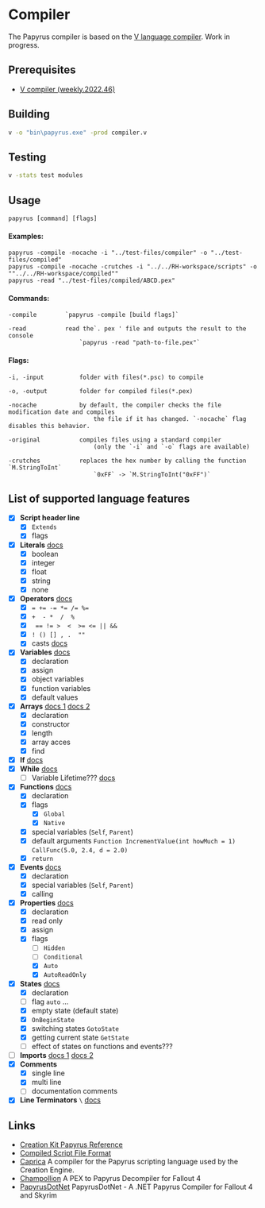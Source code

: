 # Compiler

The Papyrus compiler is based on the [V language compiler](https://github.com/vlang/v/tree/master/vlib/v). Work in progress.

## Prerequisites

  - [V compiler (weekly.2022.46)](https://github.com/vlang/v/releases/tag/weekly.2022.46)

## Building

```bash
v -o "bin\papyrus.exe" -prod compiler.v
```

## Testing

```bash
v -stats test modules
```

## Usage

```papyrus [command] [flags]```

#### Examples:

```
papyrus -compile -nocache -i "../test-files/compiler" -o "../test-files/compiled"
papyrus -compile -nocache -crutches -i "../../RH-workspace/scripts" -o ""../../RH-workspace/compiled""
papyrus -read "../test-files/compiled/ABCD.pex"
```

#### Commands:

```
-compile        `papyrus -compile [build flags]`

-read           read the`. pex ' file and outputs the result to the console
                    `papyrus -read "path-to-file.pex"`
```

#### Flags:

```
-i, -input			folder with files(*.psc) to compile

-o, -output			folder for compiled files(*.pex)

-nocache			by default, the compiler checks the file modification date and compiles 
				        the file if it has changed. `-nocache` flag disables this behavior.

-original			compiles files using a standard compiler
			        	(only the `-i` and `-o` flags are available)

-crutches			replaces the hex number by calling the function `M.StringToInt`
                        `0xFF` -> `M.StringToInt("0xFF")`
```

## List of supported language features

- [x] **Script header line**
  - [x] `Extends`
  - [x] flags
- [x] **Literals** [docs](https://www.creationkit.com/index.php?title=Literals_Reference)
  - [x] boolean
  - [x] integer
  - [x] float
  - [x] string
  - [x] none
- [x] **Operators** [docs](https://www.creationkit.com/index.php?title=Operator_Reference)
  - [x] `= += -= *= /= %=`
  - [x] `+  - *  /  %`
  - [x] ` == != >  <  >= <= || &&`
  - [x] `! () [] , .  ""`
  - [x] casts [docs](https://www.creationkit.com/index.php?title=Cast_Reference)
- [x] **Variables** [docs](https://www.creationkit.com/index.php?title=Variable_Reference)
  - [x] declaration
  - [x] assign
  - [x] object variables
  - [x] function variables
  - [x] default values
- [x] **Arrays** [docs 1](https://www.creationkit.com/index.php?title=Array_Reference) [docs 2](https://www.creationkit.com/index.php?title=Arrays_(Papyrus))
  - [x] declaration
  - [x] constructor
  - [x] length
  - [x] array acces
  - [x] find
- [x] **If** [docs](https://www.creationkit.com/index.php?title=Statement_Reference#If_Statement)
- [x] **While** [docs](https://www.creationkit.com/index.php?title=Statement_Reference#While_Statement)
  - [ ] Variable Lifetime??? [docs](https://www.creationkit.com/index.php?title=Statement_Reference#While_and_Variable_Lifetime)
- [x] **Functions** [docs](https://www.creationkit.com/index.php?title=Function_Reference)
  - [x] declaration
  - [x] flags
    - [x] `Global`
    - [x] `Native`
  - [x] special variables (`Self`, `Parent`)
  - [x] default arguments `Function IncrementValue(int howMuch = 1)` `CallFunc(5.0, 2.4, d = 2.0)`
  - [x] `return`
- [x] **Events** [docs](https://www.creationkit.com/index.php?title=Events_Reference)
  - [x] declaration
  - [x] special variables (`Self`, `Parent`) 
  - [x] calling
- [x] **Properties** [docs](https://www.creationkit.com/index.php?title=Property_Reference)
  - [x] declaration
  - [x] read only
  - [x] assign
  - [x] flags
    - [ ] `Hidden`
    - [ ] `Conditional`
    - [x] `Auto`
    - [x] `AutoReadOnly`
- [x] **States** [docs](https://www.creationkit.com/index.php?title=State_Reference)
  - [x] declaration
  - [ ] flag `auto` ...
  - [x] empty state (default state)
  - [x] `OnBeginState`
  - [x] switching states `GotoState`
  - [x] getting current state `GetState`
  - [ ] effect of states on functions and events???
- [ ] **Imports** [docs 1](https://www.creationkit.com/index.php?title=Script_File_Structure#Imports) [docs 2](https://www.creationkit.com/index.php?title=Function_Reference#Calling_Functions)
- [x] **Comments**
  - [x] single line
  - [x] multi line
  - [ ] documentation comments
- [x] **Line Terminators** `\` [docs](https://www.creationkit.com/index.php?title=Script_File_Structure#Line_Terminators)

## Links

- [Creation Kit Papyrus Reference](https://www.creationkit.com/index.php?title=Category:Papyrus)
- [Compiled Script File Format](https://en.uesp.net/wiki/Skyrim_Mod:Compiled_Script_File_Format)
- [Caprica](https://github.com/Orvid/Caprica)
A compiler for the Papyrus scripting language used by the Creation Engine.
- [Champollion](https://github.com/Orvid/Champollion)
A PEX to Papyrus Decompiler for Fallout 4
- [PapyrusDotNet](https://github.com/zerratar/PapyrusDotNet)
PapyrusDotNet - A .NET Papyrus Compiler for Fallout 4 and Skyrim